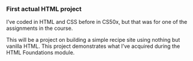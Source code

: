 ### First actual HTML project

I’ve coded in HTML and CSS before in CS50x, but that was for one of the assignments in the course. 

This will be a project on building a simple recipe site using nothing but vanilla HTML. This project demonstrates what I’ve acquired during the HTML Foundations module.